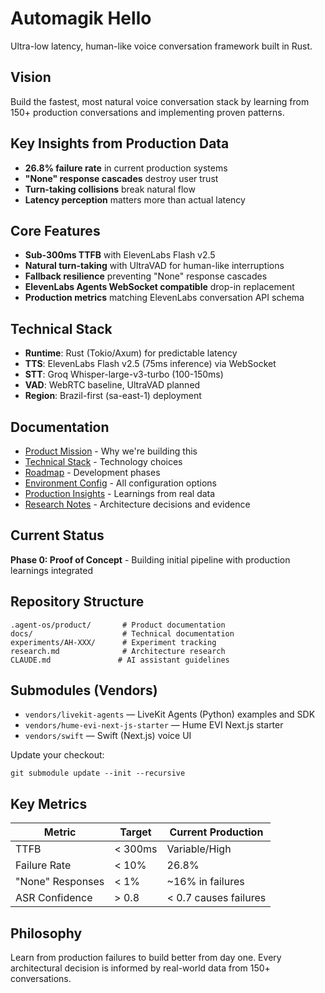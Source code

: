 # Automagik Hello

Ultra-low latency, human-like voice conversation framework built in Rust.

## Vision

Build the fastest, most natural voice conversation stack by learning from 150+ production conversations and implementing proven patterns.

## Key Insights from Production Data

- **26.8% failure rate** in current production systems
- **"None" response cascades** destroy user trust
- **Turn-taking collisions** break natural flow
- **Latency perception** matters more than actual latency

## Core Features

- **Sub-300ms TTFB** with ElevenLabs Flash v2.5
- **Natural turn-taking** with UltraVAD for human-like interruptions
- **Fallback resilience** preventing "None" response cascades
- **ElevenLabs Agents WebSocket compatible** drop-in replacement
- **Production metrics** matching ElevenLabs conversation API schema

## Technical Stack

- **Runtime**: Rust (Tokio/Axum) for predictable latency
- **TTS**: ElevenLabs Flash v2.5 (75ms inference) via WebSocket
- **STT**: Groq Whisper-large-v3-turbo (100-150ms)
- **VAD**: WebRTC baseline, UltraVAD planned
- **Region**: Brazil-first (sa-east-1) deployment

## Documentation

- [Product Mission](.agent-os/product/mission.md) - Why we're building this
- [Technical Stack](.agent-os/product/tech-stack.md) - Technology choices
- [Roadmap](.agent-os/product/roadmap.md) - Development phases
- [Environment Config](.agent-os/product/environment.md) - All configuration options
- [Production Insights](docs/elevenlabs/production-insights.md) - Learnings from real data
- [Research Notes](research.md) - Architecture decisions and evidence

## Current Status

**Phase 0: Proof of Concept** - Building initial pipeline with production learnings integrated

## Repository Structure

```
.agent-os/product/       # Product documentation
docs/                    # Technical documentation
experiments/AH-XXX/      # Experiment tracking
research.md              # Architecture research
CLAUDE.md               # AI assistant guidelines
```

## Submodules (Vendors)

- `vendors/livekit-agents` — LiveKit Agents (Python) examples and SDK
- `vendors/hume-evi-next-js-starter` — Hume EVI Next.js starter
- `vendors/swift` — Swift (Next.js) voice UI

Update your checkout:

```
git submodule update --init --recursive
```

## Key Metrics

| Metric | Target | Current Production |
|--------|--------|-------------------|
| TTFB | < 300ms | Variable/High |
| Failure Rate | < 10% | 26.8% |
| "None" Responses | < 1% | ~16% in failures |
| ASR Confidence | > 0.8 | < 0.7 causes failures |

## Philosophy

Learn from production failures to build better from day one. Every architectural decision is informed by real-world data from 150+ conversations.
